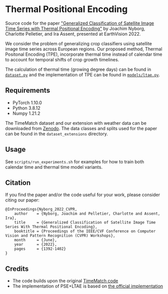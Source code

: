 # Thermal Positional Encoding
Source code for the paper ["Generalized Classification of Satellite Image Time Series with Thermal Positional Encoding"](https://openaccess.thecvf.com/content/CVPR2022W/EarthVision/html/Nyborg_Generalized_Classification_of_Satellite_Image_Time_Series_With_Thermal_Positional_CVPRW_2022_paper.html) by Joachim Nyborg, Charlotte Pelletier, and Ira Assent, presented at EarthVision 2022.

We consider the problem of generalizing crop classifiers using satellite image time series across European regions. Our proposed method, Thermal Positonal Encoding (TPE), incorporate thermal time instead of calendar time to account for temporal shifts of crop growth timelines. 

The calculation of thermal time (growing degree days) can be found in [`dataset.py`](https://github.com/jnyborg/tpe/blob/43068d55e859f93b4eabd6f865a05c69a8cd75c3/dataset.py#L157) and the implementation of TPE can be found in [`models/ltae.py`](https://github.com/jnyborg/tpe/blob/main/models/ltae.py).


## Requirements
- PyTorch 1.10.0
- Python 3.8.12
- Numpy 1.21.2

The TimeMatch dataset and our extension with weather data can be downloaded from [Zenodo](https://zenodo.org/record/6542639). The data classes and splits used for the paper can be found in the `dataset_extensions` directory.

## Usage
See `scripts/run_experiments.sh` for examples for how to train both calendar time and thermal time model variants.

## Citation
If you find the paper and/or the code useful for your work, please consider citing our paper:
```
@InProceedings{Nyborg_2022_CVPR,
    author    = {Nyborg, Joachim and Pelletier, Charlotte and Assent, Ira},
    title     = {Generalized Classification of Satellite Image Time Series With Thermal Positional Encoding},
    booktitle = {Proceedings of the IEEE/CVF Conference on Computer Vision and Pattern Recognition (CVPR) Workshops},
    month     = {June},
    year      = {2022},
    pages     = {1392-1402}
}
```

## Credits
- The code builds upon the original [TimeMatch code](https://github.com/jnyborg/timematch)
- The implementation of PSE+LTAE is based on [the official implementation](https://github.com/VSainteuf/lightweight-temporal-attention-pytorch)
